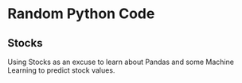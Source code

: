 # Random Python Code

## Stocks

Using Stocks as an excuse to learn about Pandas and some Machine Learning to predict stock values.